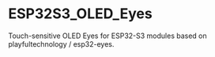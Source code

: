 # ESP32S3_OLED_Eyes
Touch-sensitive OLED Eyes for ESP32-S3 modules based on playfultechnology / esp32-eyes.
